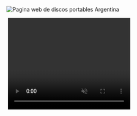 ![Pagina web de discos portables Argentina](https://github.com/user-attachments/assets/e5e06fc1-464a-454f-8c6f-07b312161ac2)



﻿
<video width="320" height="240" controls loop="" muted = "" autoplay="">
  <source
    src=https://github.com/user-attachments/assets/b61bdde0-85ae-4642-871b-394ac03a5b0c
</video>





